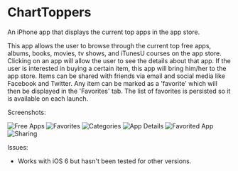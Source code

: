 ChartToppers
============

An iPhone app that displays the current top apps in the app store.

This app allows the user to browse through the current top free apps, albums, books, movies, tv shows, and iTunesU courses on the app store. Clicking on an app will allow the user to see the details about that app. If the user is interested in buying a certain item, this app will bring him/her to the app store. Items can be shared with friends via email and social media like Facebook and Twitter. Any item can be marked as a 'favorite' which will then be displayed in the 'Favorites' tab. The list of favorites is persisted so it is available on each launch. 

Screenshots:

![Free Apps](https://raw.github.com/vgaonkar/ChartToppers/master/freeApps.png)
![Favorites](https://raw.github.com/vgaonkar/ChartToppers/master/favorites.png)
![Categories](https://raw.github.com/vgaonkar/ChartToppers/master/categories.png)
![App Details](https://raw.github.com/vgaonkar/ChartToppers/master/appDetails.png)
![Favorited App](https://raw.github.com/vgaonkar/ChartToppers/master/favoritedapp.png)
![Sharing](https://raw.github.com/vgaonkar/ChartToppers/master/sharing.png)

Issues:
- Works with iOS 6 but hasn't been tested for other versions.
